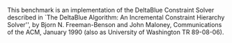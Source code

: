 This benchmark is an implementation of the DeltaBlue Constraint Solver described in `The DeltaBlue Algorithm: An Incremental Constraint Hierarchy Solver'', by Bjorn N. Freeman-Benson and John Maloney, Communications of the ACM, January 1990 (also as University of Washington TR 89-08-06).
